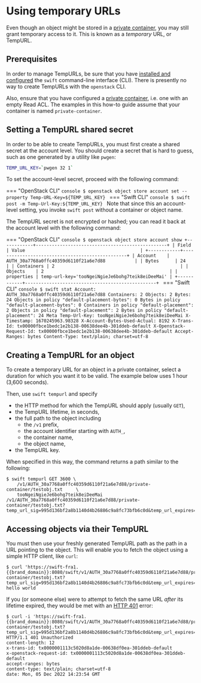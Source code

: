 # Using temporary URLs

Even though an object might be stored in a [private container](private-container.md), you may still grant temporary access to it.
This is known as a *temporary* URL, or TempURL.

## Prerequisites

In order to manage TempURLs, be sure that you have [installed and configured](index.md) the `swift` command-line interface (CLI).
There is presently no way to create TempURLs with the `openstack` CLI.

Also, ensure that you have configured a [private container](private-container.md), i.e. one with an empty Read ACL.
The examples in this how-to guide assume that your container is named `private-container`.

## Setting a TempURL shared secret

In order to be able to create TempURLs, you must first create a shared secret at the account level.
You should create a secret that is hard to guess, such as one generated by a utility like `pwgen`:

```bash
TEMP_URL_KEY=`pwgen 32 1`
```

To set the account-level secret, proceed with the following command:

=== "OpenStack CLI"
    ```console
    $ openstack object store account set --property Temp-URL-Key=${TEMP_URL_KEY}
    ```
=== "Swift CLI"
    ```console
    $ swift post -m Temp-Url-Key:${TEMP_URL_KEY}
    ```
    Note that since this an account-level setting, you invoke `swift post` without a container or object name.

The TempURL secret is not encrypted or hashed; you can read it back at the account level with the following command:

=== "OpenStack CLI"
    ```console
    $ openstack object store account show
    +------------+-------------------------------------------------+
    | Field      | Value                                           |
    +------------+-------------------------------------------------+
    | Account    | AUTH_30a7768a0ffc40359d6110f21a6e7d88           |
    | Bytes      | 24                                              |
    | Containers | 2                                               |
    | Objects    | 2                                               |
    | properties | temp-url-key='tooNgeiNgieJe6bohg7teik8eiDeeMai' |
    +------------+-------------------------------------------------+
    ```
=== "Swift CLI"
    ```console
    $ swift stat
                                        Account: AUTH_30a7768a0ffc40359d6110f21a6e7d88
                                     Containers: 2
                                        Objects: 2
                                          Bytes: 24
    Objects in policy "default-placement-bytes": 0
      Bytes in policy "default-placement-bytes": 0
       Containers in policy "default-placement": 2
          Objects in policy "default-placement": 2
            Bytes in policy "default-placement": 24
                              Meta Temp-Url-Key: tooNgeiNgieJe6bohg7teik8eiDeeMai
                                    X-Timestamp: 1670245963.98328
                    X-Account-Bytes-Used-Actual: 8192
                                     X-Trans-Id: tx00000fbce1bedc1e2b138-00638dee4b-301ddeb-default
                         X-Openstack-Request-Id: tx00000fbce1bedc1e2b138-00638dee4b-301ddeb-default
                                  Accept-Ranges: bytes
                                   Content-Type: text/plain; charset=utf-8
    ```

## Creating a TempURL for an object

To create a temporary URL for an object in a private container, select a duration for which you want it to be valid.
The example below uses 1 hour (3,600 seconds).

Then, use `swift tempurl` and specify

* the HTTP method for which the TempURL should apply (usually `GET`),
* the TempURL lifetime, in seconds,
* the full path to the object including
  * the `/v1` prefix,
  * the account identifier starting with `AUTH_`,
  * the container name,
  * the object name,
* the TempURL key.

When specified in this way, the command returns a path similar to the following:

```console
$ swift tempurl GET 3600 \
    /v1/AUTH_30a7768a0ffc40359d6110f21a6e7d88/private-container/testobj.txt     \
    tooNgeiNgieJe6bohg7teik8eiDeeMai
/v1/AUTH_30a7768a0ffc40359d6110f21a6e7d88/private-container/testobj.txt?temp_url_sig=995d136bf2a8b1140d4b26886c9a8fc73bfb6c0d&temp_url_expires=1670250048
```

## Accessing objects via their TempURL

You must then use your freshly generated TempURL path as the path in a URL pointing to the object.
This will enable you to fetch the object using a simple HTTP client, like `curl`:

```console
$ curl 'https://swift-fra1.{{brand_domain}}:8080/swift/v1/AUTH_30a7768a0ffc40359d6110f21a6e7d88/private-container/testobj.txt?temp_url_sig=995d136bf2a8b1140d4b26886c9a8fc73bfb6c0d&temp_url_expires=1670250048'
hello world
```

If you (or someone else) were to attempt to fetch the same URL *after* its lifetime expired, they would be met with an [HTTP 401](https://http.cat/401) error:

```console
$ curl -i 'https://swift-fra1.{{brand_domain}}:8080/swift/v1/AUTH_30a7768a0ffc40359d6110f21a6e7d88/private-container/testobj.txt?temp_url_sig=995d136bf2a8b1140d4b26886c9a8fc73bfb6c0d&temp_url_expires=1670250048'
HTTP/1.1 401 Unauthorized
content-length: 12
x-trans-id: tx0000001113c5020d8a1de-00638df0ea-301ddeb-default
x-openstack-request-id: tx0000001113c5020d8a1de-00638df0ea-301ddeb-default
accept-ranges: bytes
content-type: text/plain; charset=utf-8
date: Mon, 05 Dec 2022 14:23:54 GMT
```
